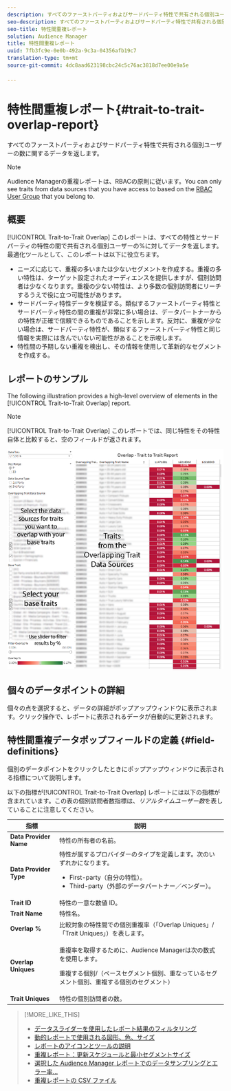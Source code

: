 ```yaml
---
description: すべてのファーストパーティおよびサードパーティ特性で共有される個別ユーザーの数に関するデータを返します。
seo-description: すべてのファーストパーティおよびサードパーティ特性で共有される個別ユーザーの数に関するデータを返します。
seo-title: 特性間重複レポート
solution: Audience Manager
title: 特性間重複レポート
uuid: 7fb3fc9e-0e0b-492a-9c3a-04356afb19c7
translation-type: tm+mt
source-git-commit: 4dc8aad623198cbc24c5c76ac3818d7ee00e9a5e

---
```



# 特性間重複レポート{#trait-to-trait-overlap-report}

すべてのファーストパーティおよびサードパーティ特性で共有される個別ユーザーの数に関するデータを返します。

>[!NOTE]
>
>Audience Managerの重複レポートは、RBACの原則に従います。You can only see traits from data sources that you have access to based on the [RBAC User Group](/help/using/features/administration/administration-overview.md) that you belong to.

<!-- 

c_overlap_reports.xml

 -->

## 概要

[!UICONTROL Trait-to-Trait Overlap] このレポートは、すべての特性とサードパーティの特性の間で共有される個別ユーザーの%に対してデータを返します。最適化ツールとして、このレポートは以下に役立ちます。

* ニーズに応じて、重複の多いまたは少ないセグメントを作成する。重複の多い特性は、ターゲット設定されたオーディエンスを提供しますが、個別訪問者は少なくなります。重複の少ない特性は、より多数の個別訪問者にリーチするうえで役に立つ可能性があります。
* サードパーティ特性データを検証する。類似するファーストパーティ特性とサードパーティ特性の間の重複が非常に多い場合は、データパートナーからの特性が正確で信頼できるものであることを示します。反対に、重複が少ない場合は、サードパーティ特性が、類似するファーストパーティ特性と同じ情報を実際には含んでいない可能性があることを示唆します。
* 特性間の予期しない重複を検出し、その情報を使用して革新的なセグメントを作成する。

## レポートのサンプル

The following illustration provides a high-level overview of elements in the [!UICONTROL Trait-to-Trait Overlap] report.

>[!NOTE]
>
>[!UICONTROL Trait-to-Trait Overlap] このレポートでは、同じ特性をその特性自体と比較すると、空のフィールドが返されます。

![](assets/trait-to-trait-overlap.png)

## 個々のデータポイントの詳細

個々の点を選択すると、データの詳細がポップアップウィンドウに表示されます。クリック操作で、レポートに表示されるデータが自動的に更新されます。

## 特性間重複データポップフィールドの定義 {#field-definitions}

個別のデータポイントをクリックしたときにポップアップウィンドウに表示される指標について説明します。

<!-- 

r_t2t_data_pop.xml

 -->

以下の指標が[!UICONTROL Trait-to-Trait Overlap] レポートには以下の指標が含まれています。この表の個別訪問者数指標は、*リアルタイムユーザー数*を表していることに注意してください。

<table id="table_A2A0CFC47C1A404994B82E6630E711A2"> 
 <thead> 
  <tr> 
   <th colname="col1" class="entry"> 指標 </th> 
   <th colname="col2" class="entry"> 説明 </th> 
  </tr>
 </thead>
 <tbody> 
  <tr> 
   <td colname="col1"><b><span class="wintitle"> Data Provider Name</span></b> </td> 
   <td colname="col2"> 特性の所有者の名前。 </td> 
  </tr> 
  <tr> 
   <td colname="col1"><b><span class="wintitle"> Data Provider Type</span></b> </td> 
   <td colname="col2">特性が属するプロバイダーのタイプを定義します。次のいずれかになります。 
    <ul id="ul_0477C04A33FD4F5D998B98984E6554D3"> 
     <li id="li_50FCA48EDB5843AB8FB6C34ED2C0067D">First-party（自分の特性）。 </li> 
     <li id="li_4F6148EDAEFE43FA8D505944E9FE3855">Third-party（外部のデータパートナー／ベンダー）。 </li> 
    </ul> </td> 
  </tr> 
  <tr> 
   <td colname="col1"><b><span class="wintitle"> Trait ID</span></b> </td> 
   <td colname="col2"> 特性の一意な数値 ID。 </td> 
  </tr> 
  <tr> 
   <td colname="col1"><b><span class="wintitle"> Trait Name</span></b> </td> 
   <td colname="col2"> 特性名。 </td> 
  </tr> 
  <tr> 
   <td colname="col1"><b><span class="wintitle"> Overlap %</span></b> </td> 
   <td colname="col2"> 比較対象の特性間での個別重複率（「Overlap Uniques」/「Trait Uniques」）を表します。 </td> 
  </tr> 
  <tr> 
   <td colname="col1"><b><span class="wintitle"> Overlap Uniques</span></b> </td> 
   <td colname="col2"> <p>重複率を取得するために、Audience Managerは次の数式を使用します。</p> <p>重複する個別/（ベースセグメント個別、重なっているセグメント個別、重複する個別のセグメント）</p> </td> 
  </tr> 
  <tr> 
   <td colname="col1"><b><span class="wintitle"> Trait Uniques</span></b> </td> 
   <td colname="col2"> 特性の個別訪問者の数。 </td> 
  </tr> 
 </tbody> 
</table>

>[!MORE_LIKE_THIS]
>
>* [データスライダーを使用したレポート結果のフィルタリング](../../reporting/dynamic-reports/data-sliders.md)
>* [動的レポートで使用される図形、色、サイズ](../../reporting/dynamic-reports/interactive-report-technology.md#shapes-colors-sizes)
>* [レポートのアイコンとツールの説明](../../reporting/dynamic-reports/interactive-report-technology.md#icons-tools-explained)
>* [重複レポート：更新スケジュールと最小セグメントサイズ](../../reporting/dynamic-reports/overlap-minimum-segment-size.md)
>* [選択した Audience Manager レポートでのデータサンプリングとエラー率...](../../reporting/report-sampling.md)
>* [重複レポートの CSV ファイル](../../reporting/dynamic-reports/overlap-csv-files.md)